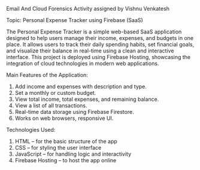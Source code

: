 Email And Cloud Forensics Activity assigned by Vishnu Venkatesh

Topic:   Personal Expense Tracker using Firebase (SaaS)
  
The Personal Expense Tracker is a simple web-based SaaS application designed to help users manage their income, expenses, and budgets in one place. It allows users to track their daily spending habits, set financial goals, and visualize their balance in real-time using a clean and interactive interface. This project is deployed using Firebase Hosting, showcasing the integration of cloud technologies in modern web applications.

Main Features of the Application:
1. Add income and expenses with description and type.
2. Set a monthly or custom budget.
3. View total income, total expenses, and remaining balance.
4. View a list of all transactions.
5. Real-time data storage using Firebase Firestore.
6. Works on web browsers, responsive UI.

Technologies Used:
1. HTML – for the basic structure of the app
2. CSS – for styling the user interface
3. JavaScript – for handling logic and interactivity
4. Firebase Hosting – to host the app online
